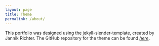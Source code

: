 ```yaml
---
layout: page
title: Theme
permalink: /about/
---
```


This portfolio was designed using the jekyll-slender-template, created by Jannik Richter. The GitHub repository for the theme can be found <i><a href="https://github.com/nikrich/jekyll-slender-template">here</a></i>.
